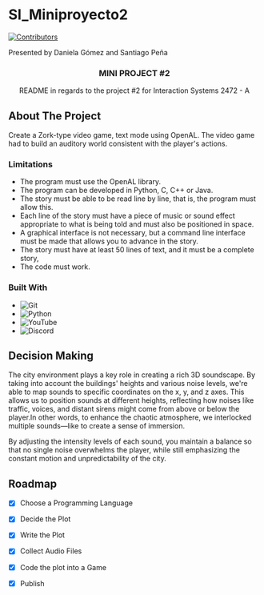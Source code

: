 # SI_Miniproyecto2

[contributors-shield]: https://img.shields.io/github/contributors/basicallydanny/SI_MiniProyecto1.svg?style=for-the-badge
[contributors-url]: https://github.com/basicallydanny/SI_MiniProyecto1/graphs/contributors
[![Contributors][contributors-shield]][contributors-url]

<div align="left">
Presented by Daniela Gómez and Santiago Peña
</div>


<!-- PROJECT -->

  <h3 align="center">MINI PROJECT #2</h3>
  <p align="center">
    README in regards to the project #2 for Interaction Systems 2472 - A
  </p>
</div>

## About The Project

Create a Zork-type video game, text mode using OpenAL. The video game had to build an auditory world consistent with the player's actions.

### Limitations
* The program must use the OpenAL library.
* The program can be developed in Python, C, C++ or Java.
* The story must be able to be read line by line, that is, the program must allow this.
* Each line of the story must have a piece of music or sound effect appropriate to what is being told and must also be positioned in space. 
* A graphical interface is not necessary, but a command line interface must be made that allows you to advance in the story.
* The story must have at least 50 lines of text, and it must be a complete story,
* The code must work.

### Built With

* ![Git](https://img.shields.io/badge/git-%23F05033.svg?style=for-the-badge&logo=git&logoColor=white)
* ![Python](https://img.shields.io/badge/python-3670A0?style=for-the-badge&logo=python&logoColor=ffdd54)
* ![YouTube](https://img.shields.io/badge/YouTube-%23FF0000.svg?style=for-the-badge&logo=YouTube&logoColor=white)
* ![Discord](https://img.shields.io/badge/Discord-%235865F2.svg?style=for-the-badge&logo=discord&logoColor=white)

## Decision Making
The city environment plays a key role in creating a rich 3D soundscape. By taking into account the buildings' heights and various noise levels, we're able to map sounds to specific coordinates on the x, y, and z axes. This allows us to position sounds at different heights, reflecting how noises like traffic, voices, and distant sirens might come from above or below the player.In other words, to enhance the chaotic atmosphere, we interlocked multiple sounds—like to create a sense of immersion. 

By adjusting the intensity levels of each sound, you maintain a balance so that no single noise overwhelms the player, while still emphasizing the constant motion and unpredictability of the city.

## Roadmap

- [x] Choose a Programming Language
- [x] Decide the Plot
- [X] Write the Plot
- [X] Collect Audio Files
- [X] Code the plot into a Game
- [X] Publish


